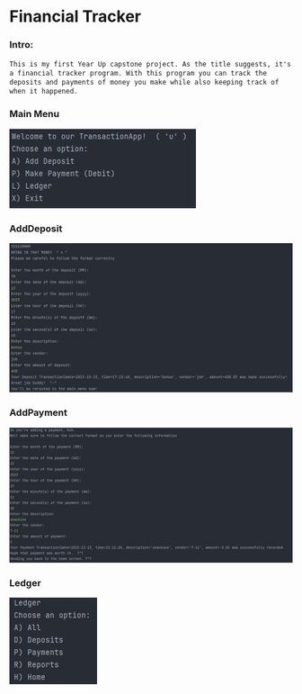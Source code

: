 # Financial Tracker

### Intro:
    This is my first Year Up capstone project. As the title suggests, it's a financial tracker program. With this program you can track the deposits and payments of money you make while also keeping track of when it happened.
### Main Menu
![transactionAppTitle.jpg](screenshots%2FtransactionAppTitle.jpg)
### AddDeposit
![addDeposit.jpg](screenshots%2FaddDeposit.jpg)
### AddPayment
![addPayment.jpg](screenshots%2FaddPayment.jpg)
### Ledger
![ledger.jpg](screenshots%2Fledger.jpg)
### 